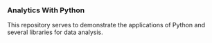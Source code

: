 ### Analytics With Python

This repository serves to demonstrate the applications of Python and several libraries for data analysis. 
